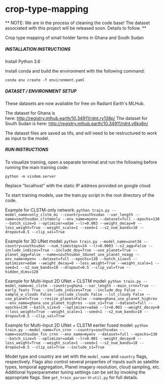 # crop-type-mapping

** NOTE: We are in the process of cleaning the code base! The dataset associated with this project will be released soon. Details to follow. ** 

Crop type mapping of small holder farms in Ghana and South Sudan

##### INSTALLATION INSTRUCTIONS #####

Install Python 3.6

Install conda and build the environment with the following command:

`conda env create -f environment.yaml`

##### DATASET / ENVIRONMENT SETUP #####

These datasets are now available for free on Radiant Earth's MLHub. 

The dataset for Ghana is here: http://registry.mlhub.earth/10.34911/rdnt.ry138p/
The dataset for South Sudan is here: http://registry.mlhub.earth/10.34911/rdnt.v6kx6n/

The dataset files are saved as tifs, and will need to be restructured to work as input to the model.

##### RUN INSTRUCTIONS #####

To visualize training, open a separate terminal and run the following before running the main training code:

  `python -m visdom.server`

Replace “localhost” with the static IP address provided on google cloud

To start training models, use the train.py script in the root directory of the code. 

Example for CLSTM-only network:
```python train.py --model_name=only_clstm_mi --country=southsudan --var_length --name=southsudan_clstmonly --env_name=myenv --dataset=full --epochs=130 --batch_size=5 --optimizer=adam --lr=0.003 --weight_decay=0 --loss_weight=True --weight_scale=1 --seed=1 --s2_num_bands=10 --dropout=0.5 --clip_val=True```

Example for 3D UNet model: 
```python train.py --model_name=unet3d --country=southsudan --num_timesteps=24 --lr=0.0003 --s2_agg=False --include_indices=True --include_doy=True --use_planet=True --planet_agg=False --name=southsudan_3dunet_use_planet_noagg --env_name=myenv --dataset=full --epochs=130 --batch_size=5 --optimizer=adam --weight_decay=0 --loss_weight=True --weight_scale=1 --seed=1 --s2_num_bands=10 --dropout=0.5 --clip_val=True --hidden_dims=128```

Example for Multi-Input 2D UNet + CLSTM model:
`python train.py --model_name=mi_clstm --country=ghana --var_length --main_crnn=True --early_feats True --include_indices=True --include_doy False --sample_w_clouds False --include_clouds False --lst_cloudy False --use_planet=True --resize_planet=False --name=ghana_use_planet_highres --env_name=ghana_use_planet_highres --use_s1=True --dataset=full --epochs=130 --batch_size=5 --optimizer=adam --lr=0.003 --weight_decay=0 --loss_weight=True --weight_scale=1 --seed=1 --s2_num_bands=10 --dropout=0.5 --clip_val=True`

Example for Multi-Input 2D UNet + CLSTM earlier fused model:
```python train.py --model_name=fcn_crnn --country=southsudan --name=southsudan_fcn_crnn --env_name=myenv --dataset=full --epochs=130 --batch_size=5 --optimizer=adam --lr=0.001 --weight_decay=0 --loss_weight=True --weight_scale=1 --seed=1 --s2_num_bands=10 --dropout=0.5 --clip_val=True --include_s1=True```

Model type and country are set with the `model_name` and `country` flags, respectively. Flags also control several properties of inputs such as satellite types, temporal aggregation, Planet imagery resolution, cloud sampling, etc. Additional hyperparameter tuning settings can be set by invoking the appropriate flags. See `get_train_parser` in `util.py` for full details. 

